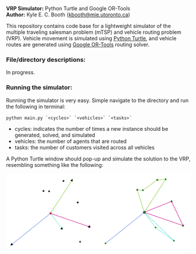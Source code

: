 **VRP Simulator:** Python Turtle and Google OR-Tools  
**Author:** Kyle E. C. Booth (kbooth@mie.utoronto.ca) 

This repository contains code base for a lightweight simulator of the multiple traveling salesman problem (mTSP) and vehicle routing problem (VRP). Vehicle movement is simulated using [Python Turtle](https://docs.python.org/3.3/library/turtle.html?highlight=turtle), and vehicle routes are generated using [Google OR-Tools](https://developers.google.com/optimization/routing) routing solver.

### File/directory descriptions:

In progress.

### Running the simulator:

Running the simulator is very easy. Simple navigate to the directory and run the following in terminal:

```console
python main.py `<cycles>` `<vehicles>` `<tasks>`
```

* cycles: indicates the number of times a new instance should be generated, solved, and simulated
* vehicles: the number of agents that are routed
* tasks: the number of customers visited across all vehicles

A Python Turtle window should pop-up and simulate the solution to the VRP, resembling something like the following:

<img src="img/simulation-demo.png" width="600" align="center">
